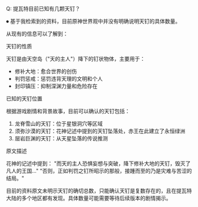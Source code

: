 Q: 提瓦特目前已知有几颗天钉？

⏺ 基于我检索到的资料，目前原神世界观中并没有明确说明天钉的具体数量。

  从现有的信息可以了解到：

  天钉的性质

  天钉是由天空岛（"天的主人"）降下的钉状物体，主要用于：
  - 修补大地：愈合世界的创伤
  - 判罚惩戒：惩罚违背天理的文明和个人
  - 封印镇压：抑制深渊力量和危险存在

  已知的天钉位置

  根据游戏剧情和背景故事，目前可以确认的天钉包括：

  1. 龙脊雪山的天钉：位于星银洞穴等区域
  2. 须弥沙漠的天钉：花神记述中提到的天钉坠落处，赤王在此建立了永恒绿洲
  3. 层岩巨渊的天钉：从天星坠落的传说推测

  原文描述

  花神的记述中提到：
  "而天的主人恐惧妄想与突破，降下修补大地的天钉，毁灭了凡人的王国…"
  "否则，正如判罚之钉所昭示的那般，接踵而至的乃是灾难与苦涩的结局。"

  目前的资料原文未明示天钉的确切总数，只能确认天钉是复数存在的，且在提瓦特
  大陆的多个地区都有发现。具体数量可能需要等待后续版本的剧情揭示。
